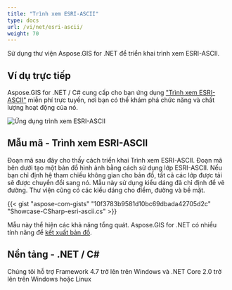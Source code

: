 ```yaml
---
title: "Trình xem ESRI-ASCII"
type: docs
url: /vi/net/esri-ascii/
weight: 70
---
```


Sử dụng thư viện Aspose.GIS for .NET để triển khai trình xem ESRI-ASCII.

## **Ví dụ trực tiếp**

Aspose.GIS for .NET / C# cung cấp cho bạn ứng dụng ["Trình xem ESRI-ASCII"](https://products.aspose.app/gis/viewer/esri-ascii) miễn phí trực tuyến, nơi bạn có thể khám phá chức năng và chất lượng hoạt động của nó.

![Ứng dụng trình xem ESRI-ASCII](viewer.png)

## **Mẫu mã - Trình xem ESRI-ASCII**

Đoạn mã sau đây cho thấy cách triển khai Trình xem ESRI-ASCII. Đoạn mã bên dưới tạo một bản đồ hình ảnh bằng cách sử dụng lớp ESRI-ASCII. Nếu bạn chỉ định hệ tham chiếu không gian cho bản đồ, tất cả các lớp được tải sẽ được chuyển đổi sang nó.
Mẫu này sử dụng kiểu dáng đã chỉ định để vẽ đường. Thư viện cũng có các kiểu dáng cho điểm, đường và bề mặt.

{{< gist "aspose-com-gists" "10f3783b9581d10bc69dbada42705d2c" "Showcase-CSharp-esri-ascii.cs" >}}

Mẫu này thể hiện các khả năng tổng quát. Aspose.GIS for .NET có nhiều tính năng để [kết xuất bản đồ](https://docs.aspose.com/gis/net/map-rendering/).

## **Nền tảng - .NET / C#**

Chúng tôi hỗ trợ Framework 4.7 trở lên trên Windows và .NET Core 2.0 trở lên trên Windows hoặc Linux
